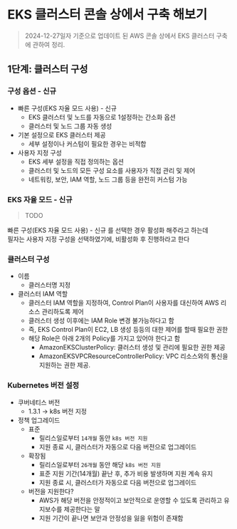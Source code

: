 # EKS 클러스터 콘솔 상에서 구축 해보기

> 2024-12-27일자 기준으로 업데이트 된 AWS 콘솔 상에서 EKS 클러스터 구축에 관하여 정리.

## 1단계: 클러스터 구성

### 구성 옵션 - 신규

- 빠른 구성(EKS 자율 모드 사용) - 신규
  - EKS 클러스터 및 노드를 자동으로 1설정하는 간소화 옵션
  - 클러스터 및 노드 그룹 자동 생성
- 기본 설정으로 EKS 클러스터 제공
  - 세부 설정이나 커스텀이 필요한 경우는 비적합
- 사용자 지정 구성
  - EKS 세부 설정을 직접 정의하는 옵션
  - 클러스터 및 노드의 모든 구성 요소를 사용자가 직접 관리 및 제어
  - 네트워킹, 보안, IAM 역할, 노드 그룹 등을 완전히 커스텀 가능

### EKS 자율 모드 - 신규

> TODO

빠른 구성(EKS 자율 모드 사용) - 신규 를 선택한 경우 활성화 해주라고 하는데  
필자는 사용자 지정 구성을 선택하였기에, 비활성화 후 진행하라고 한다

### 클러스터 구성

- 이름
  - 클러스터명 지정
- 클러스터 IAM 역할
  - 클러스터 IAM 역할을 지정하여, Control Plan이 사용자를 대신하여 AWS 리소스 관리하도록 제어
  - 클러스터 생성 이후에는 IAM Role 변경 불가능하다고 함
  - 즉, EKS Control Plan이 EC2, LB 생성 등등의 대한 제어를 할때 필요한 권한
  - 해당 Role은 아래 2개의 Policy를 가지고 있어야 한다고 함
    - AmazonEKSClusterPolicy: 클러스터 생성 및 관리에 필요한 권한 제공
    - AmazonEKSVPCResourceControllerPolicy: VPC 리소스와의 통신을 지원하는 권한 제공.

### Kubernetes 버전 설정

- 쿠버네티스 버전
  - 1.3.1 -> k8s 버전 지정
- 정책 업그레이드
  - 표준
    - 릴리스일로부터 `14개월` 동안 `k8s 버전 지원`
    - 지원 종료 시, 클러스터가 자동으로 다음 버전으로 업그레이드
  - 확장됨
    - 릴리스일로부터 `26개월` 동안 해당 `k8s 버전 지원`
    - 표준 지원 기간(14개월) 끝난 후, 추가 비용 발생하며 지원 계속 유지
    - 지원 종료 시, 클러스터가 자동으로 다음 버전으로 업그레이드
  - 버전을 지원한다?
    - AWS가 해당 버전을 안정적이고 보안적으로 운영할 수 있도록 관리하고 유지보수를 제공한다는 말
    - 지원 기간이 끝나면 보안과 안정성을 잃을 위험이 존재함
